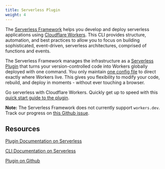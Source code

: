 ```yaml
---
title: Serverless Plugin
weight: 4
---
```


The [Serverless Framework](https://github.com/serverless/serverless) helps you develop and deploy serverless applications using [Cloudflare Workers](https://www.cloudflare.com/products/cloudflare-workers/). This CLI provides structure, automation, and best practices to allow you to focus on building sophisticated, event-driven, serverless architectures, comprised of functions and events.

The Serverless Framework manages the infrastructure as a [Serverless Plugin](https://github.com/cloudflare/serverless-cloudflare-workers) that turns your version-controlled code into Workers globally deployed with one command. You only maintain [one config file](https://serverless.com/framework/docs/providers/cloudflare/guide/quick-start#config) to direct exactly where Workers live. This gives you flexibility to modify your code, rebuild, and deploy in moments - without ever touching a browser.

Go serverless with Cloudflare Workers. Quickly get up to speed with this [quick start guide to the plugin](https://serverless.com/framework/docs/providers/cloudflare/guide/intro/).

**Note:** The Serverless Framework does not currently support `workers.dev`. Track our progress on [this Github issue](https://github.com/cloudflare/serverless-cloudflare-workers/issues/36).

## Resources

[Plugin Documentation on Serverless](https://serverless.com/framework/docs/providers/cloudflare/)

[CLI Documentation on Serverless](https://serverless.com/framework/docs/providers/cloudflare/cli-reference/)

[Plugin on Github](https://github.com/cloudflare/serverless-cloudflare-workers)
